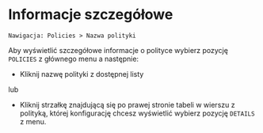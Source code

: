 # Informacje szczegółowe

```text
Nawigacja: Policies > Nazwa polityki
```

Aby wyświetlić szczegółowe informacje o polityce wybierz pozycję `POLICIES` z głównego menu a następnie:

* Kliknij nazwę polityki z dostępnej listy

lub

* Kliknij strzałkę znajdującą się po prawej stronie tabeli w wierszu z polityką, której konfigurację chcesz wyświetlić wybierz pozycję `DETAILS` z menu. 

